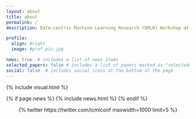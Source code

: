 ```yaml
---
layout: about
title: about
permalink: /
description: Data-centric Machine Learning Research (DMLR) Workshop at ICML 2023

profile:
  align: #right
  image: #prof_pic.jpg

news: true  # includes a list of news items
selected_papers: false # includes a list of papers marked as "selected={true}"
social: false  # includes social icons at the bottom of the page
---
```


{% include visual.html %}


{% if page.news %}
  {% include news.html %}
{% endif %}

<div class='jekyll-twitter-plugin' align="center">
    {% twitter https://twitter.com/icmlconf maxwidth=1000 limit=5 %}
</div>
